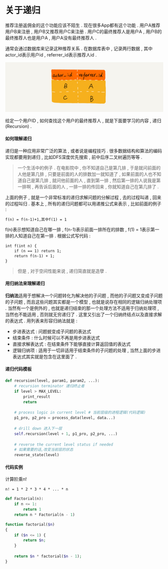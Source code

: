 # 关于递归

推荐注册返佣金的这个功能应该不陌生 . 现在很多App都有这个功能 . 用户A推荐用户B来注册 , 用户B又推荐用户C来注册 . 用户C的最终推荐人是用户A , 用户B的最终推荐人也是用户A , 用户A没有最终推荐人 .

通常会通过数据库来记录这种推荐关系 . 在数据库表中 , 记录两行数据 , 其中actor\_id表示用户id , referrer\_id表示推荐人id .

![](/assets/tuijianguanxi.png)

给定一个用户ID , 如何查找这个用户的最终推荐人 , 就是下面要学习的内容 , 递归\(Recursion\) .

#### 如何理解递归

递归是一种应用非常广泛的算法 , 或者说是编程技巧 . 很多数据结构和算法的编码实现都要用到递归 , 比如DFS深度优先搜索 , 前中后序二叉树遍历等等 .

> 一个生活中的例子 . 在电影院中 , 你不知道自己是第几排 , 于是就问前面的人他是第几排 , 只要是前面的人的排数加一就知道了 , 如果前面的人也不知道自己是第几排 , 就问他前面的人 , 直到第一排 , 然后第一排的人说我是第一排啊 , 再告诉后面的人 , 一排一排的传回来 , 你就知道自己在第几排了 .

上面的例子 , 就是一个非常标准的递归求解问题的分解过程 , 去的过程叫递 , 回来的过程叫归 . 基本上 , 所有的递归问题都可以用递推公式来表示 , 比如前面的例子 :

```
f(n) = f(n-1)+1,其中f(1) = 1
```

f\(n\)表示想知道自己在哪一排 , f\(n-1\)表示前面一排所在的排数 , f\(1\) = 1表示第一排的人知道自己在第一排 . 根据公式写代码 :

```
int f(int n) {
    if (n == 1) return 1;
    return f(n-1) + 1;
}
```

> 但是 , 对于空间性能来说 , 递归简直就是造孽 .

#### 用归纳法来理解递归

**归纳法**适用于想解决一个问题转化为解决他的子问题 , 而他的子问题又变成子问题的子问题 , 而且这些问题其实都是一个模型 , 也就是说存在相同的逻辑归纳处理项 . 当然有一个是例外的 , 也就是递归结束的那一个处理方法不适用于归纳处理项 , 当然也不能适用 , 否则就无穷递归了 . 这里又引出了一个归纳终结点以及直接求解的表达式 . 用列表来形容归纳法就是 :

* 步进表达式 : 问题蜕变成子问题的表达式
* 结束条件 : 什么时候可以不再是用步进表达式
* 直接求解表达式 : 在结束条件下能够直接计算返回值的表达式
* 逻辑归纳项 : 适用于一切非适用于结束条件的子问题的处理 , 当然上面的步进表达式其实就是包含在这里面了 . 

#### 递归代码模板

```py
def recursion(level, param1, param2, ...):
    # recursion terminator 递归终止者
    if level > MAX_LEVEL:
        print_result
        return

    # process logic in current level # 当前层级的进程逻辑(代码逻辑)
    p1_pro, p2_pro = process_data(level, data...)

    # drill down 进入下一层
    self.recursion(level + 1, p1_pro, p2_pro, ...)

    # reverse the current level status if needed
    # 如果需要的话,改变当前层的状态
    reverse_state(level)
```

#### 代码实例

计算阶乘n!

```
n! = 1 * 2 * 3 * 4 * ... * n
```

```py
def Factorial(n):
    if n <= 1:
        return 1
    return n * Factorial(n - 1)
```

```php
function factorial($n)
{
    if ($n <= 1) {
        return $n;
    }
	
    return $n * factorial($n - 1);
}
```



